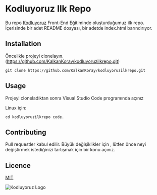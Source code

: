 # Kodluyoruz Ilk Repo


Bu repo [Kodluyoruz](http://kodluyoruz.org) Front-End Eğitiminde oluşturduğumuz ilk repo. İçerisinde bir adet README dosyası, bir adetde index.html barındırıyor.


## Installation

Öncelikle projeyi clonelayın. (https://github.com/KalkanKoray/kodluyoruzilkrepo.git)

```git clone https://github.com/KalkanKoray/kodluyoruzilkrepo.git```

## Usage

Projeyi cloneladıktan sonra Visual Studio Code programında açınız

Linux için:

```cd kodluyoruzilkrepo code.```


## Contributing


Pull requestler kabul edilir. Büyük değişiklikler için , lütfen önce neyi değiştirmek istediğinizi tartışmak için bir konu açınız.

## Licence

[MIT](https://mit.edu)

![Kodluyoruz Logo](https://raw.githubusercontent.com/Kodluyoruz/taskforce/git/git/markdown-nedir-nasil-kullaniriz-/figures/kodluyoruz_logo.jpg)
